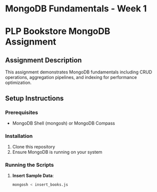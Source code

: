 # MongoDB Fundamentals - Week 1
# PLP Bookstore MongoDB Assignment

## Assignment Description
This assignment demonstrates MongoDB fundamentals including CRUD operations, aggregation pipelines, and indexing for performance optimization.

## Setup Instructions

### Prerequisites
- MongoDB Shell (mongosh) or MongoDB Compass

### Installation
1. Clone this repository
2. Ensure MongoDB is running on your system

### Running the Scripts

1. **Insert Sample Data**:
   ```bash
   mongosh < insert_books.js